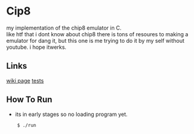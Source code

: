 # Cip8
my implementation of the chip8 emulator in C.       
like htf that i dont know about chip8 there is tons of resoures to making a emulator for dang it, but this one is me trying to do it by my self without youtube. i hope itwerks.

## Links
[wiki page](https://en.wikipedia.org/wiki/CHIP-8)
[tests](https://github.com/Timendus/chip8-test-suite#ibm-logo)


## How To Run
-   its in early stages so no loading program yet.
```
    $ ./run
```